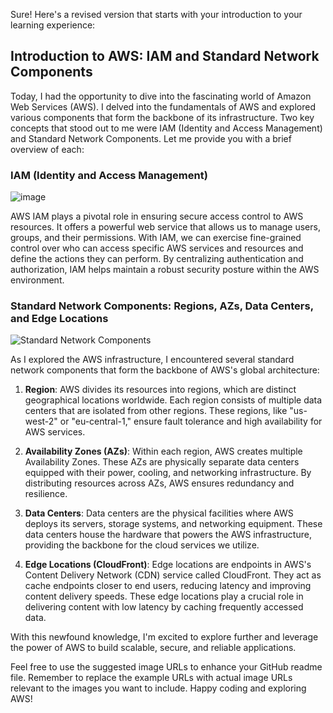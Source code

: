 Sure! Here's a revised version that starts with your introduction to your learning experience:

## Introduction to AWS: IAM and Standard Network Components

Today, I had the opportunity to dive into the fascinating world of Amazon Web Services (AWS). I delved into the fundamentals of AWS and explored various components that form the backbone of its infrastructure. Two key concepts that stood out to me were IAM (Identity and Access Management) and Standard Network Components. Let me provide you with a brief overview of each:

### IAM (Identity and Access Management)
![image](https://github.com/AJAX-Codder/Cloud_Computing_STTP/assets/126388812/7d0f019d-1975-4e9e-8a69-5c149c31e5af)


AWS IAM plays a pivotal role in ensuring secure access control to AWS resources. It offers a powerful web service that allows us to manage users, groups, and their permissions. With IAM, we can exercise fine-grained control over who can access specific AWS services and resources and define the actions they can perform. By centralizing authentication and authorization, IAM helps maintain a robust security posture within the AWS environment.

### Standard Network Components: Regions, AZs, Data Centers, and Edge Locations
![Standard Network Components](https://example.com/network-components-image.jpg)

As I explored the AWS infrastructure, I encountered several standard network components that form the backbone of AWS's global architecture:

1. **Region**: AWS divides its resources into regions, which are distinct geographical locations worldwide. Each region consists of multiple data centers that are isolated from other regions. These regions, like "us-west-2" or "eu-central-1," ensure fault tolerance and high availability for AWS services.

2. **Availability Zones (AZs)**: Within each region, AWS creates multiple Availability Zones. These AZs are physically separate data centers equipped with their power, cooling, and networking infrastructure. By distributing resources across AZs, AWS ensures redundancy and resilience.

3. **Data Centers**: Data centers are the physical facilities where AWS deploys its servers, storage systems, and networking equipment. These data centers house the hardware that powers the AWS infrastructure, providing the backbone for the cloud services we utilize.

4. **Edge Locations (CloudFront)**: Edge locations are endpoints in AWS's Content Delivery Network (CDN) service called CloudFront. They act as cache endpoints closer to end users, reducing latency and improving content delivery speeds. These edge locations play a crucial role in delivering content with low latency by caching frequently accessed data.

With this newfound knowledge, I'm excited to explore further and leverage the power of AWS to build scalable, secure, and reliable applications.

Feel free to use the suggested image URLs to enhance your GitHub readme file. Remember to replace the example URLs with actual image URLs relevant to the images you want to include. Happy coding and exploring AWS!
